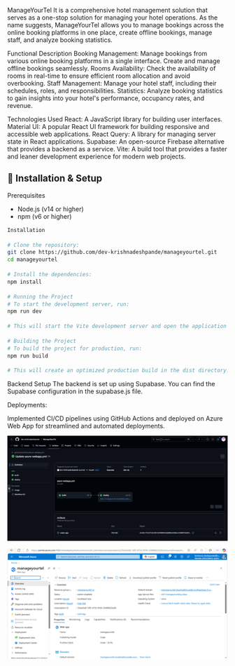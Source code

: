 ManageYourTel
It is a comprehensive hotel management solution that serves as a one-stop solution for managing your hotel operations. As the name suggests, ManageYourTel allows you to manage bookings across the online booking platforms in one place, create offline bookings, manage staff, and analyze booking statistics.

Functional Description
Booking Management: Manage bookings from various online booking platforms in a single interface. Create and manage offline bookings seamlessly.
Rooms Availability: Check the availability of rooms in real-time to ensure efficient room allocation and avoid overbooking.
Staff Management: Manage your hotel staff, including their schedules, roles, and responsibilities.
Statistics: Analyze booking statistics to gain insights into your hotel's performance, occupancy rates, and revenue.

Technologies Used
React: A JavaScript library for building user interfaces.
Material UI: A popular React UI framework for building responsive and accessible web applications.
React Query: A library for managing server state in React applications.
Supabase: An open-source Firebase alternative that provides a backend as a service.
Vite: A build tool that provides a faster and leaner development experience for modern web projects.

## 📜 Installation & Setup

Prerequisites

- Node.js (v14 or higher)
- npm (v6 or higher)

```sh
Installation

# Clone the repository:
git clone https://github.com/dev-krishnadeshpande/manageyourtel.git
cd manageyourtel

# Install the dependencies:
npm install

# Running the Project
# To start the development server, run:
npm run dev

# This will start the Vite development server and open the application in your default web browser.

# Building the Project
# To build the project for production, run:
npm run build

# This will create an optimized production build in the dist directory.
```

Backend Setup
The backend is set up using Supabase. You can find the Supabase configuration in the supabase.js file.

Deployments:

Implemented CI/CD pipelines using GitHub Actions and deployed on Azure Web App for streamlined and automated deployments.

![alt text](image.png)

![alt text](image-1.png)
